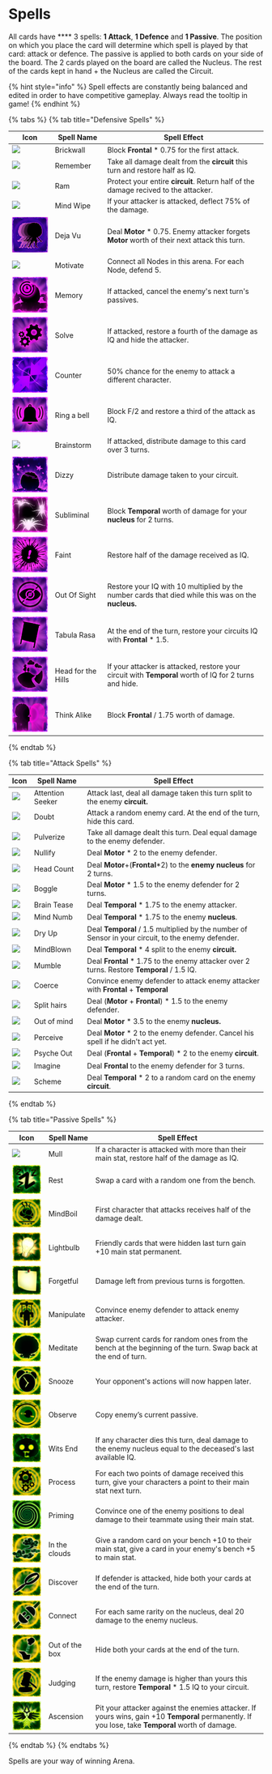 # Spells

All cards have **** 3 spells: **1 Attack**, **1 Defence** and **1 Passive**. The position on which you place the card will determine which spell is played by that card: attack or defence. The passive is applied to both cards on your side of the board. The 2 cards played on the board are called the Nucleus. The rest of the cards kept in hand + the Nucleus are called the Circuit.

{% hint style="info" %}
Spell effects are constantly being balanced and edited in order to have competitive gameplay. Always read the tooltip in game!
{% endhint %}

{% tabs %}
{% tab title="Defensive Spells" %}


| Icon                                                     | Spell Name         | Spell Effect                                                                                           |
| -------------------------------------------------------- | ------------------ | ------------------------------------------------------------------------------------------------------ |
| ![](../../../../.gitbook/assets/128\_Brickwall.jpg)      | Brickwall          | Block **Frontal** \* 0.75 for the first attack.                                                        |
| ![](<../../../../.gitbook/assets/128\_Remember (1).jpg>) | Remember           | Take all damage dealt from the **circuit** this turn and restore half as IQ.                           |
| ![](../../../../.gitbook/assets/128\_Ram.jpg)            | Ram                | Protect your entire **circuit**. Return half of the damage recived to the attacker.                    |
| ![](<../../../../.gitbook/assets/128\_MindWipe (1).jpg>) | Mind Wipe          | If your attacker is attacked, deflect 75% of the damage.                                               |
| ![](../../../../.gitbook/assets/DejaVu.png)              | Deja Vu            | Deal **Motor** \* 0.75. Enemy attacker forgets **Motor** worth of their next attack this turn.         |
| ![](../../../../.gitbook/assets/128\_Motivate.jpg)       | Motivate           | Connect all Nodes in this arena. For each Node, defend 5.                                              |
| ![](../../../../.gitbook/assets/Memory.png)              | Memory             | If attacked, cancel the enemy's next turn's passives.                                                  |
| ![](../../../../.gitbook/assets/Solve.png)               | Solve              | If attacked, restore a fourth of the damage as IQ and hide the attacker.                               |
| ![](../../../../.gitbook/assets/Counter.png)             | Counter            | 50% chance for the enemy to attack a different character.                                              |
| ![](<../../../../.gitbook/assets/RingABell (1).png>)     | Ring a bell        | Block F/2 and restore a third of the attack as IQ.                                                     |
| ![](../../../../.gitbook/assets/128\_Brainstorm.jpg)     | Brainstorm         | If attacked, distribute damage to this card over 3 turns.                                              |
| ![](../../../../.gitbook/assets/Dizzy.png)               | Dizzy              | Distribute damage taken to your circuit.                                                               |
| ![](../../../../.gitbook/assets/Subliminal.png)          | Subliminal         | Block **Temporal** worth of damage for your **nucleus** for 2 turns.                                   |
| ![](../../../../.gitbook/assets/Faint.png)               | Faint              | Restore half of the damage received as IQ.                                                             |
| ![](../../../../.gitbook/assets/OutOfSight.png)          | Out Of Sight       | Restore your IQ with 10 multiplied by the number cards that died while this was on the **nucleus.**    |
| ![](../../../../.gitbook/assets/TabulaRasa.png)          | Tabula Rasa        | At the end of the turn, restore your circuits IQ with **Frontal** \* 1.5.                              |
| ![](../../../../.gitbook/assets/HeadForTheHills.png)     | Head for the Hills | If your attacker is attacked, restore your circuit with **Temporal** worth of IQ for 2 turns and hide. |
| ![](../../../../.gitbook/assets/ThinkAlike.png)          | Think Alike        | Block **Frontal** / 1.75 worth of damage.                                                              |
{% endtab %}

{% tab title="Attack Spells" %}


| Icon                                                      | Spell Name        | Spell Effect                                                                                       |
| --------------------------------------------------------- | ----------------- | -------------------------------------------------------------------------------------------------- |
| ![](../../../../.gitbook/assets/128\_AttentionSeeker.jpg) | Attention Seeker  | Attack last, deal all damage taken this turn split to the enemy **circuit.**                       |
| ![](../../../../.gitbook/assets/128\_Doubt.jpg)           | Doubt             | Attack a random enemy card. At the end of the turn, hide this card.                                |
| ![](../../../../.gitbook/assets/128\_Pulverize.jpg)       | Pulverize         | Take all damage dealt this turn. Deal equal damage to the enemy defender.                          |
| ![](../../../../.gitbook/assets/128\_Nullify.jpg)         | Nullify           | Deal **Motor** \* 2 to the enemy defender.                                                         |
| ![](<../../../../.gitbook/assets/128\_Headcount (1).jpg>) | Head Count        | Deal **Motor**+(**Frontal**\*2) to the **enemy** **nucleus** for 2 turns.                          |
| ![](../../../../.gitbook/assets/128\_Boggle.jpg)          | Boggle            | Deal **Motor** \* 1.5 to the enemy defender for 2 turns.                                           |
| ![](../../../../.gitbook/assets/128\_BrainTease.jpg)      | Brain Tease       | Deal **Temporal** \* 1.75 to the enemy attacker.                                                   |
| ![](../../../../.gitbook/assets/128\_Mind\_Numb.jpg)      | Mind Numb         | Deal **Temporal** \* 1.75 to the enemy **nucleus**.                                                |
| ![](<../../../../.gitbook/assets/128\_DryUp (1).jpg>)     | Dry Up            | Deal **Temporal** / 1.5 multiplied by the number of Sensor in your circuit, to the enemy defender. |
| ![](<../../../../.gitbook/assets/128\_Mindblown (3).jpg>) | MindBlown         | Deal **Temporal** \* 4 split to the enemy **circuit.**                                             |
| ![](../../../../.gitbook/assets/128\_Mumble.jpg)          | Mumble            | Deal **Frontal** \* 1.75 to the enemy attacker over 2 turns. Restore **Temporal** / 1.5 IQ.        |
| ![](../../../../.gitbook/assets/128\_Coerce.jpg)          | Coerce            | Convince enemy defender to attack enemy attacker with **Frontal** + **Temporal**                   |
| ![](../../../../.gitbook/assets/128\_SplittingHairs.jpg)  | Split hairs       | Deal (**Motor** + **Frontal**) \* 1.5 to the enemy defender.                                       |
| ![](../../../../.gitbook/assets/128\_OutOfMind.jpg)       | Out of mind       | Deal **Motor** \* 3.5 to the enemy **nucleus.**                                                    |
| ![](../../../../.gitbook/assets/128\_Percieve.jpg)        | Perceive          | Deal **Motor** \* 2 to the enemy defender. Cancel his spell if he didn't act yet.                  |
| ![](../../../../.gitbook/assets/128\_PsycheOut.jpg)       | Psyche Out        | Deal (**Frontal** + **Temporal**) \* 2 to the enemy **circuit**.                                   |
| ![](../../../../.gitbook/assets/128\_Imagine.jpg)         | Imagine           | Deal **Frontal** to the enemy defender for 3 turns.                                                |
| ![](../../../../.gitbook/assets/128\_Scheme.jpg)          | Scheme            | Deal **Temporal** \* 2 to a random card on the enemy **circuit**.                                  |
{% endtab %}

{% tab title="Passive Spells" %}


| Icon                                             | Spell Name     | Spell Effect                                                                                                                                      |
| ------------------------------------------------ | -------------- | ------------------------------------------------------------------------------------------------------------------------------------------------- |
| ![](../../../../.gitbook/assets/128\_Mull.jpg)   | Mull           | If a character is attacked with more than their main stat, restore half of the damage as IQ.                                                      |
| ![](../../../../.gitbook/assets/Rest.png)        | Rest           | Swap a card with a random one from the bench.                                                                                                     |
| ![](../../../../.gitbook/assets/MindBoil.png)    | MindBoil       | First character that attacks receives half of the damage dealt.                                                                                   |
| ![](../../../../.gitbook/assets/Lightbulb.png)   | Lightbulb      | Friendly cards that were hidden last turn gain +10 main stat permanent.                                                                           |
| ![](../../../../.gitbook/assets/PostItNote.png)  | Forgetful      | Damage left from previous turns is forgotten.                                                                                                     |
| ![](../../../../.gitbook/assets/Manipulate.png)  | Manipulate     | Convince enemy defender to attack enemy attacker.                                                                                                 |
| ![](../../../../.gitbook/assets/Meditate.png)    | Meditate       | Swap current cards for random ones from the bench at the beginning of the turn. Swap back at the end of turn.                                     |
| ![](../../../../.gitbook/assets/Snooze.png)      | Snooze         | Your opponent's actions will now happen later.                                                                                                    |
| ![](../../../../.gitbook/assets/Observe.png)     | Observe        | Copy enemy’s current passive.                                                                                                                     |
| ![](../../../../.gitbook/assets/WitsEnd.png)     | Wits End       | If any character dies this turn, deal damage to the enemy nucleus equal to the deceased's last available IQ.                                      |
| ![](../../../../.gitbook/assets/Process.png)     | Process        | For each two points of damage received this turn, give your characters a point to their main stat next turn.                                      |
| ![](../../../../.gitbook/assets/Priming.png)     | Priming        | Convince one of the enemy positions to deal damage to their teammate using their main stat.                                                       |
| ![](../../../../.gitbook/assets/InTheClouds.png) | In the clouds  | Give a random card on your bench +10 to their main stat, give a card in your enemy's bench +5 to main stat.                                       |
| ![](../../../../.gitbook/assets/Discover.png)    | Discover       | If defender is attacked, hide both your cards at the end of the turn.                                                                             |
| ![](../../../../.gitbook/assets/Connect.png)     | Connect        | For each same rarity on the nucleus, deal 20 damage to the enemy nucleus.                                                                         |
| ![](../../../../.gitbook/assets/OutOfTheBox.png) | Out of the box | Hide both your cards at the end of the turn.                                                                                                      |
| ![](../../../../.gitbook/assets/Judging.png)     | Judging        | If the enemy damage is higher than yours this turn, restore **Temporal** \* 1.5 IQ to your circuit.                                               |
| ![](../../../../.gitbook/assets/Ascension.png)   | Ascension      | Pit your attacker against the enemies attacker. If yours wins, gain +10 **Temporal** permanently. If you lose, take **Temporal** worth of damage. |
{% endtab %}
{% endtabs %}

Spells are your way of winning Arena.&#x20;

